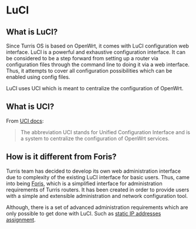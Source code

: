 # LuCI

## What is LuCI?
Since Turris OS is based on OpenWrt, it comes with LuCI configuration web interface. LuCI is a powerful and exhaustive
configuration interface. It can be considered to be a step forward from setting up a router via configuration
files through the command line to doing it via a web interface. Thus, it attempts to cover all configuration
possibilities which can be enabled using config files.

LuCI uses UCI which is meant to centralize the configuration of OpenWrt.

## What is UCI?
From [UCI docs](https://openwrt.org/docs/guide-user/base-system/uci):
> The abbreviation UCI stands for Unified Configuration Interface and is a system to centralize the configuration of
OpenWrt services.

## How is it different from Foris?
Turris team has decided to develop its own web administration interface due to complexity of the existing LuCI interface
for basic users. Thus, came into being [Foris](/basics/apps/foris), which is a simplified interface for administration
requirements of Turris routers. It has been created in order to provide users with a simple and extensible administration
and network configuration tool.

Although, there is a set of advanced administration requirements which are only possible to get done with LuCI. Such as
[static IP addresses assignment](static_dhcp/static_dhcp).
